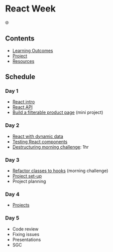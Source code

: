 # React Week

🌐

## Contents

- [Learning Outcomes](./learning-outcomes.md)
- [Project](./project.md)
- [Resources](./resources)

## Schedule

### Day 1
 
- [React intro](https://hackmd.io/@fac/Syia7nKKI#)  
- [React API](https://github.com/oliverjam/learn-react) 
- [Build a filterable product page](https://github.com/oliverjam/react-food-workshop) (mini project)  

### Day 2

- [React with dynamic data](https://github.com/sofiapoh/react-dynamic-data-workshop)
- [Testing React components](https://github.com/oliverjam/learn-react-testing)  
- [Destructuring morning challenge](https://github.com/oliverjam/learn-destructuring): 1hr

### Day 3

- [Refactor classes to hooks](https://github.com/oliverjam/react-refactor-class-hooks) (morning challenge)  
- [Project set-up](./project.md)  
- Project planning

### Day 4

- [Projects](./project.md)

### Day 5

- Code review  
- Fixing issues
- Presentations
- SGC
